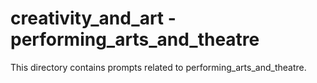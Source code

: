 # creativity_and_art - performing_arts_and_theatre

This directory contains prompts related to performing_arts_and_theatre.